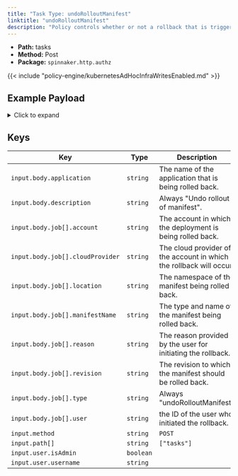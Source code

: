 ```yaml
---
title: "Task Type: undoRolloutManifest"
linktitle: "undoRolloutManifest"
description: "Policy controls whether or not a rollback that is triggered from outside a spinnaker pipeline (e.g. from the 'Clusters' tab of an application) can run."
---
```


- **Path:** tasks
- **Method:** Post
- **Package:** `spinnaker.http.authz`
  
{{< include "policy-engine/kubernetesAdHocInfraWritesEnabled.md" >}}

## Example Payload

<details><summary>Click to expand</summary>

```json
{
  "input": {
    "body": {
      "application": "hostname",
      "description": "Undo rollout of manifest",
      "job": [
        {
          "account": "spinnaker",
          "cloudProvider": "kubernetes",
          "location": "staging",
          "manifestName": "deployment hostname",
          "reason": "someReason",
          "revision": "3",
          "type": "undoRolloutManifest",
          "user": "myUserName"
        }
      ]
    },
    "method": "POST",
    "path": [
      "tasks"
    ],
    "user": {
      "isAdmin": false,
      "roles": [],
      "username": "myUserName"
    }
  }
}
```
</details>

## Keys

| Key                              | Type      | Description                                                         |
| -------------------------------- | --------- | ------------------------------------------------------------------- |
| `input.body.application`         | `string`  | The name of the application that is being rolled back.              |
| `input.body.description`         | `string`  | Always "Undo rollout of manifest".                                  |
| `input.body.job[].account`       | `string`  | The account in which the deployment is being rolled back.           |
| `input.body.job[].cloudProvider` | `string`  | The cloud provider of the account in which the rollback will occur. |
| `input.body.job[].location`      | `string`  | The namespace of the manifest being rolled back.                    |
| `input.body.job[].manifestName`  | `string`  | The type and name of the manifest being rolled back.                |
| `input.body.job[].reason`        | `string`  | The reason provided by the user for initiating the rollback.        |
| `input.body.job[].revision`      | `string`  | The revision to which the manifest should be rolled back.           |
| `input.body.job[].type`          | `string`  | Always "undoRolloutManifest"                                        |
| `input.body.job[].user`          | `string`  | the ID of the user who initiated the rollback.                      |
| `input.method`                   | `string`  | `POST`                                                              |
| `input.path[]`                   | `string`  | `["tasks"]`                                                         |
| `input.user.isAdmin`             | `boolean` |                                                                     |
| `input.user.username`            | `string`  |                                                                     |
